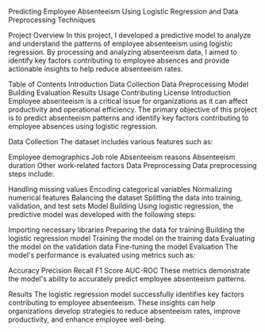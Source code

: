 Predicting Employee Absenteeism Using Logistic Regression and Data Preprocessing Techniques 

Project Overview
In this project, I developed a predictive model to analyze and understand the patterns of employee absenteeism using logistic regression. By processing and analyzing absenteeism data, I aimed to identify key factors contributing to employee absences and provide actionable insights to help reduce absenteeism rates.

Table of Contents
Introduction
Data Collection
Data Preprocessing
Model Building
Evaluation
Results
Usage
Contributing
License
Introduction
Employee absenteeism is a critical issue for organizations as it can affect productivity and operational efficiency. The primary objective of this project is to predict absenteeism patterns and identify key factors contributing to employee absences using logistic regression.

Data Collection
The dataset includes various features such as:

Employee demographics
Job role
Absenteeism reasons
Absenteeism duration
Other work-related factors
Data Preprocessing
Data preprocessing steps include:

Handling missing values
Encoding categorical variables
Normalizing numerical features
Balancing the dataset
Splitting the data into training, validation, and test sets
Model Building
Using logistic regression, the predictive model was developed with the following steps:

Importing necessary libraries
Preparing the data for training
Building the logistic regression model
Training the model on the training data
Evaluating the model on the validation data
Fine-tuning the model
Evaluation
The model's performance is evaluated using metrics such as:

Accuracy
Precision
Recall
F1 Score
AUC-ROC
These metrics demonstrate the model's ability to accurately predict employee absenteeism patterns.

Results
The logistic regression model successfully identifies key factors contributing to employee absenteeism. These insights can help organizations develop strategies to reduce absenteeism rates, improve productivity, and enhance employee well-being.
